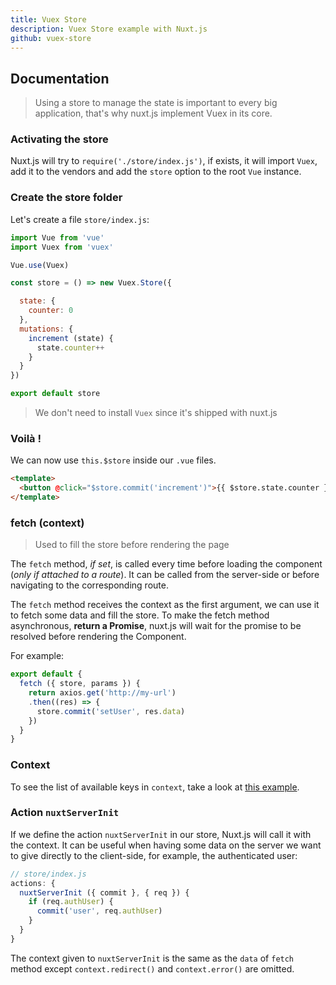 ```yaml
---
title: Vuex Store
description: Vuex Store example with Nuxt.js
github: vuex-store
---
```


## Documentation

> Using a store to manage the state is important to every big application, that's why nuxt.js implement Vuex in its core.

### Activating the store

Nuxt.js will try to `require('./store/index.js')`, if exists, it will import `Vuex`, add it to the vendors and add the `store` option to the root `Vue` instance.

### Create the store folder

Let's create a file `store/index.js`:

```js
import Vue from 'vue'
import Vuex from 'vuex'

Vue.use(Vuex)

const store = () => new Vuex.Store({

  state: {
    counter: 0
  },
  mutations: {
    increment (state) {
      state.counter++
    }
  }
})

export default store
```

> We don't need to install `Vuex` since it's shipped with nuxt.js

### Voilà !

We can now use `this.$store` inside our `.vue` files.

```html
<template>
  <button @click="$store.commit('increment')">{{ $store.state.counter }}</button>
</template>
```

### fetch (context)

> Used to fill the store before rendering the page

The `fetch` method, *if set*, is called every time before loading the component (*only if attached to a route*). It can be called from the server-side or before navigating to the corresponding route.

The `fetch` method receives the context as the first argument, we can use it to fetch some data and fill the store. To make the fetch method asynchronous, **return a Promise**, nuxt.js will wait for the promise to be resolved before rendering the Component.

For example:
```js
export default {
  fetch ({ store, params }) {
    return axios.get('http://my-url')
    .then((res) => {
      store.commit('setUser', res.data)
    })
  }
}
```

### Context

To see the list of available keys in `context`, take a look at [this example](examples/async-datas).

### Action `nuxtServerInit`

If we define the action `nuxtServerInit` in our store, Nuxt.js will call it with the context. It can be useful when having some data on the server we want to give directly to the client-side, for example, the authenticated user:
```js
// store/index.js
actions: {
  nuxtServerInit ({ commit }, { req }) {
    if (req.authUser) {
      commit('user', req.authUser)
    }
  }
}
```

The context given to `nuxtServerInit` is the same as the `data` of `fetch` method except `context.redirect()` and `context.error()` are omitted.
